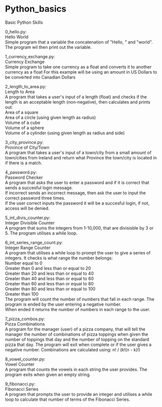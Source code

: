 # Python_basics
Basic Python Skills

0_hello.py:<br>
Hello World<br>
Simple program that a variable the concatenation of "Hello, " and "world".
The program wil then print out the variable.

1_currency_exchange.py:<br>
Currency Exchange<br>
Simple program to take one currency as a float and converts it to another currency as a float
For this example will be using an amount in US Dollars to be converted into Canadian Dollars

2_length_to_area.py:<br>
Length to Area<br>
A program that takes a user's input of a length (float) and checks if the length is an acceptable length (non-negative),
then calculates and prints out:<br>
Area of a square<br>
Area of a circle (using given length as radius)<br>
Volume of a cube<br>
Volume of a sphere<br>
Volume of a cylinder (using given length as radius and side)

3_city_province.py:<br>
Province of City/Town<br>
A program that takes a user's input of a town/city from a small amount of town/cities from Ireland and
return what Province the town/city is located in if there is a match.

4_password.py:<br>
Password Checker<br>
A program that asks the user to enter a password and if it is correct that sends a succesful login message.  
If incorrect sends an incorrect message, then ask the user to input the correct password three times.  
If the user correct inputs the password it will be a succesful login, if not, access will be denied.

5_int_divis_counter.py:<br>
Integer Divisible Counter<br>
A program that sums the integers from 1-10,000, that are divisisble by 3 or 5. The program utilises a while loop.

6_int_series_range_count.py:<br>
Integer Range Counter<br>
A program that utilises a while loop to prompt the user to give a series of integers.  It checks is what range the number belongs:<br>
Number equal to 0<br>
Greater than 0 and less than or equal to 20<br>
Greater than 20 and less than or equal to 40<br>
Greater than 40 and less than or equal to 60<br>
Greater than 60 and less than or equal to 80<br>
Greater than 80 and less than or equal to 100<br>
Greater than 100<br>
The program will count the number of numbers that fall in each range.  The program is ended by the user entering a negative number.  
When ended it returns the number of numbers in each range to the user.

7_pizza_combos.py:<br>
Pizza Combinations<br>
A program for the manager (user) of a pizza company, that will tell the manager the number of combinations of pizza toppings when
given the number of toppings that day and the number of topping on the standard pizza that day.  The program will exit when complete
or if the user gives a negative number. Combinations are calculated using: n! / (k!(n - k)!)

8_vowel_counter.py:<br>
Vowel Counter<br>
A program that counts the vowels in each string the user provides.  The program exits when given an empty string.

9_fibonacci.py:<br>
Fibonacci Series<br>
A program that prompts the user to provide an integer and utilises a while loop to calculate that number of terms of the Fibonacci Series.